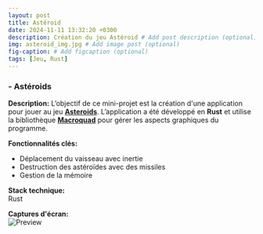 ```yaml
---
layout: post
title: Astéroid
date: 2024-11-11 13:32:20 +0300
description: Création du jeu Astéroid # Add post description (optional)
img: asteroid_img.jpg # Add image post (optional)
fig-caption: # Add figcaption (optional)
tags: [Jeu, Rust]
---
```


### - Astéroids


**Description:** L’objectif de ce mini-projet est la création d'une application pour jouer au jeu [**Asteroids**](https://fr.wikipedia.org/wiki/Asteroids). L’application a été développé en **Rust** et utilise la bibliothèque [**Macroquad**](https://macroquad.rs/) pour gérer les aspects graphiques du programme.

**Fonctionnalités clés:**
- Déplacement du vaisseau avec inertie
- Destruction des astéroïdes avec des missiles
- Gestion de la mémoire

**Stack technique:**  
 Rust

**Captures d'écran:**  
![Preview](lien-vers-image)
